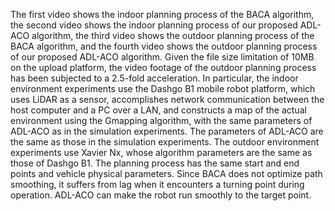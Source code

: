 The first video shows the indoor planning process of the BACA algorithm, the second video shows the indoor planning process of our proposed ADL-ACO algorithm, the third video shows the outdoor planning process of the BACA algorithm, and the fourth video shows the outdoor planning process of our proposed ADL-ACO algorithm. Given the file size limitation of 10MB on the upload platform, the video footage of the outdoor planning process has been subjected to a 2.5-fold acceleration. In particular, the indoor environment experiments use the Dashgo B1 mobile robot platform, which uses LiDAR as a sensor, accomplishes network communication between the host computer and a PC over a LAN, and constructs a map of the actual environment using the Gmapping algorithm, with the same parameters of ADL-ACO as in the simulation experiments. The parameters of ADL-ACO are the same as those in the simulation experiments. The outdoor environment experiments use Xavier Nx, whose algorithm parameters are the same as those of Dashgo B1. The planning process has the same start and end points and vehicle physical parameters. Since BACA does not optimize path smoothing, it suffers from lag when it encounters a turning point during operation. ADL-ACO can make the robot run smoothly to the target point.
